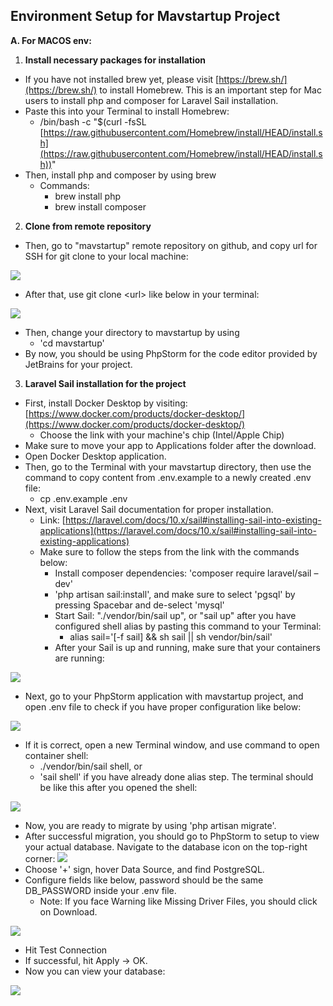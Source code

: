 ## Environment Setup for Mavstartup Project

**A. For MACOS env:**

1. **Install necessary packages for installation**

- If you have not installed brew yet, please visit [https://brew.sh/](https://brew.sh/) to install Homebrew. This is an important step for Mac users to install php and composer for Laravel Sail installation.
- Paste this into your Terminal to install Homebrew:
    - /bin/bash -c "$(curl -fsSL [https://raw.githubusercontent.com/Homebrew/install/HEAD/install.sh](https://raw.githubusercontent.com/Homebrew/install/HEAD/install.sh))"
- Then, install php and composer by using brew
    - Commands:
        - brew install php
        - brew install composer

2. **Clone from remote repository**

- Then, go to "mavstartup" remote repository on github, and copy url for SSH for git clone to your local machine:

![](./images/ssh_url.png)

- After that, use git clone \<url\> like below in your terminal:

![](./images/git_clone.png)

- Then, change your directory to mavstartup by using
    - 'cd mavstartup'
- By now, you should be using PhpStorm for the code editor provided by JetBrains for your project.

3. **Laravel Sail installation for the project**

- First, install Docker Desktop by visiting: [https://www.docker.com/products/docker-desktop/](https://www.docker.com/products/docker-desktop/)
    - Choose the link with your machine's chip (Intel/Apple Chip)
- Make sure to move your app to Applications folder after the download.
- Open Docker Desktop application.
- Then, go to the Terminal with your mavstartup directory, then use the command to copy content from .env.example to a newly created .env file:
    - cp .env.example .env
- Next, visit Laravel Sail documentation for proper installation.
    - Link: [https://laravel.com/docs/10.x/sail#installing-sail-into-existing-applications](https://laravel.com/docs/10.x/sail#installing-sail-into-existing-applications)
    - Make sure to follow the steps from the link with the commands below:
        - Install composer dependencies: 'composer require laravel/sail –dev'
        - 'php artisan sail:install', and make sure to select 'pgsql' by pressing Spacebar and de-select 'mysql'
        - Start Sail: "./vendor/bin/sail up", or "sail up" after you have configured shell alias by pasting this command to your Terminal:
            - alias sail='[-f sail] && sh sail || sh vendor/bin/sail'
        - After your Sail is up and running, make sure that your containers are running:

![](./images/docker_desktop.png)

- Next, go to your PhpStorm application with mavstartup project, and open .env file to check if you have proper configuration like below:

![](./images/env_config.png)

- If it is correct, open a new Terminal window, and use command to open container shell:
    - ./vendor/bin/sail shell, or
    - 'sail shell' if you have already done alias step. The terminal should be like this after you opened the shell:

![](./images/sail_shell.png)

- Now, you are ready to migrate by using 'php artisan migrate'.
- After successful migration, you should go to PhpStorm to setup to view your actual database. Navigate to the database icon on the top-right corner: ![](RackMultipart20231008-1-ezs34a_html_4e1283393787baf.png)
- Choose '+' sign, hover Data Source, and find PostgreSQL.
- Configure fields like below, password should be the same DB\_PASSWORD inside your .env file.
    - Note: If you face Warning like Missing Driver Files, you should click on Download.

![](./images/db_configgg.png)

- Hit Test Connection
- If successful, hit Apply -\> OK.
- Now you can view your database:

![](./images/db.png)
